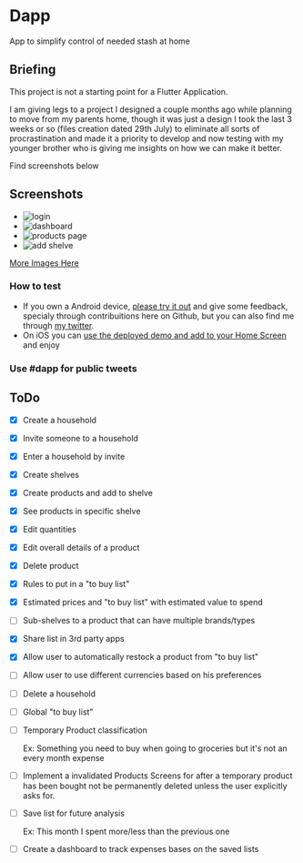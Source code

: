 # Dapp

App to simplify control of needed stash at home

## Briefing

This project is not a starting point for a Flutter Application.

I am giving legs to a project I designed a couple months ago while planning to 
move from my parents home, though it was just a design I took the last 3 weeks or so 
(files creation dated 29th July) to eliminate all sorts of procrastination and made it a priority 
to develop and now testing with my younger brother who is giving me insights on how we can make it better.

Find screenshots below

## Screenshots

- ![login](./screenshots/login_screen.PNG)
- ![dashboard](./screenshots/dashboard.PNG)
- ![products page](./screenshots/produts_screen.PNG)
- ![add shelve](./screenshots/add_shelve.PNG)

 [More Images Here](./screenshots)

### How to test

- If you own a Android device, [please try it out](https://play.google.com/store/apps/details?id=com.lsambo02.despensa) and give some feedback, specialy through contribuitions here on Github, but you can also find me through [my twitter](https://twitter.com/lsambo02).
- On iOS you can [use the deployed demo and add to your Home Screen ](http://despensa-1bed3.web.app/) and enjoy


### Use #dapp for public tweets

## ToDo
- [x] Create a household
- [x] Invite someone to a household
- [x] Enter a household by invite
- [x] Create shelves
- [x] Create products and add to shelve
- [x] See products in specific shelve
- [x] Edit quantities
- [x] Edit overall details of a product
- [x] Delete product
- [x] Rules to put in a "to buy list"
- [x] Estimated prices and "to buy list" with estimated value to spend
- [ ] Sub-shelves to a product that can have multiple brands/types
- [x] Share list in 3rd party apps
- [x] Allow user to automatically restock a product from "to buy list"
- [ ] Allow user to use different currencies based on his preferences
- [ ] Delete a household
- [ ] Global "to buy list"
- [ ] Temporary Product classification
    
    Ex: Something you need to buy when going to groceries but it's not an every month expense
- [ ] Implement a invalidated Products Screens for after a temporary product has been bought not 
  be permanently deleted unless the user explicitly asks for.
- [ ] Save list for future analysis

    Ex: This month I spent more/less than the previous one
- [ ] Create a dashboard to track expenses bases on the saved lists
 





